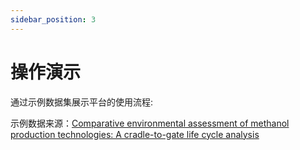 ```yaml
---
sidebar_position: 3
---
```


# 操作演示

通过示例数据集展示平台的使用流程:

示例数据来源：[Comparative environmental assessment of methanol production technologies: A cradle-to-gate life cycle analysis](https://doi.org/10.1016/j.enconman.2024.118128)
